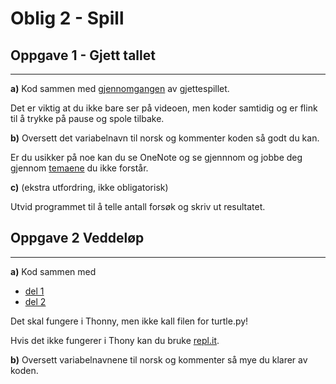 # Oblig 2 - Spill

## Oppgave 1 - Gjett tallet

---

**a)** Kod sammen med [gjennomgangen](https://www.youtube.com/watch?v=2sWTNMi4XpE) av gjettespillet.

Det er viktig at du ikke bare ser på videoen, men koder samtidig og er flink til å trykke på pause og spole tilbake.

**b)** Oversett det variabelnavn til norsk og kommenter koden så godt du kan. 

Er du usikker på noe kan du se OneNote og se gjennnom og jobbe deg gjennom [temaene](https://www.youtube.com/playlist?list=PLS9qLR8VoFA4XkW9JqP5cBQSUAtk0LlQ-) du ikke forstår.


**c)** (ekstra utfordring, ikke obligatorisk)

Utvid programmet til å telle antall forsøk og skriv ut resultatet.

## Oppgave 2 Veddeløp
---

**a)** Kod sammen med 
 * [del 1](https://www.youtube.com/watch?v=tXH-cY7N5bg)
 * [del 2](https://www.youtube.com/watch?v=hxbEubm1yQo)

Det skal fungere i Thonny, men ikke kall filen for turtle.py!

Hvis det ikke fungerer i Thony kan du bruke [repl.it](https://repl.it/languages/python_turtle).

**b)** Oversett variabelnavnene til norsk og kommenter så mye du klarer av koden.






